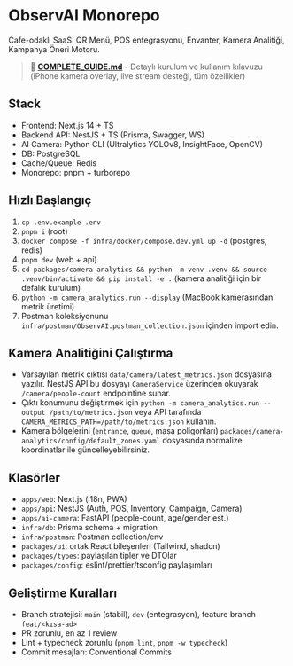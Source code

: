 # ObservAI Monorepo

Cafe-odaklı SaaS: QR Menü, POS entegrasyonu, Envanter, Kamera Analitiği, Kampanya Öneri Motoru.

> 📖 **[COMPLETE_GUIDE.md](./COMPLETE_GUIDE.md)** - Detaylı kurulum ve kullanım kılavuzu (iPhone kamera overlay, live stream desteği, tüm özellikler)

## Stack

- Frontend: Next.js 14 + TS
- Backend API: NestJS + TS (Prisma, Swagger, WS)
- AI Camera: Python CLI (Ultralytics YOLOv8, InsightFace, OpenCV)
- DB: PostgreSQL
- Cache/Queue: Redis
- Monorepo: pnpm + turborepo

## Hızlı Başlangıç

1. `cp .env.example .env`
2. `pnpm i` (root)
3. `docker compose -f infra/docker/compose.dev.yml up -d` (postgres, redis)
4. `pnpm dev` (web + api)
5. `cd packages/camera-analytics && python -m venv .venv && source .venv/bin/activate && pip install -e .` (kamera analitiği için bir defalık kurulum)
6. `python -m camera_analytics.run --display` (MacBook kamerasından metrik üretimi)
7. Postman koleksiyonunu `infra/postman/ObservAI.postman_collection.json` içinden import edin.

## Kamera Analitiğini Çalıştırma

- Varsayılan metrik çıktısı `data/camera/latest_metrics.json` dosyasına yazılır. NestJS API bu dosyayı `CameraService` üzerinden okuyarak `/camera/people-count` endpointine sunar.
- Çıktı konumunu değiştirmek için `python -m camera_analytics.run --output /path/to/metrics.json` veya API tarafında `CAMERA_METRICS_PATH=/path/to/metrics.json` kullanın.
- Kamera bölgelerini (`entrance`, `queue`, masa poligonları) `packages/camera-analytics/config/default_zones.yaml` dosyasında normalize koordinatlar ile güncelleyebilirsiniz.

## Klasörler

- `apps/web`: Next.js (i18n, PWA)
- `apps/api`: NestJS (Auth, POS, Inventory, Campaign, Camera)
- `apps/ai-camera`: FastAPI (people-count, age/gender est.)
- `infra/db`: Prisma schema + migration
- `infra/postman`: Postman collection/env
- `packages/ui`: ortak React bileşenleri (Tailwind, shadcn)
- `packages/types`: paylaşılan tipler ve DTOlar
- `packages/config`: eslint/prettier/tsconfig paylaşımları

## Geliştirme Kuralları

- Branch stratejisi: `main` (stabil), `dev` (entegrasyon), feature branch `feat/<kısa-ad>`
- PR zorunlu, en az 1 review
- Lint + typecheck zorunlu (`pnpm lint`, `pnpm -w typecheck`)
- Commit mesajları: Conventional Commits
